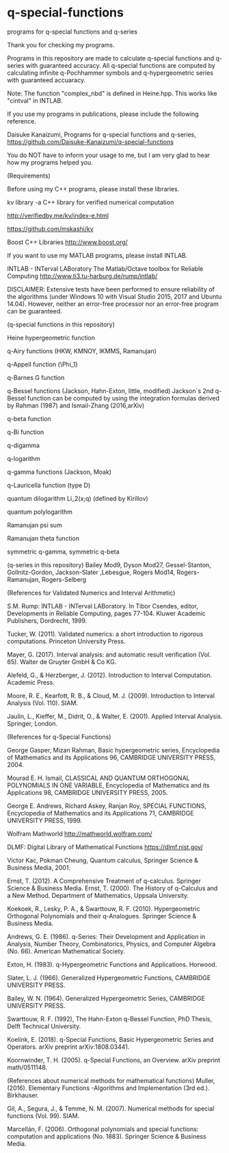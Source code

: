 # q-special-functions

programs for q-special functions and q-series

Thank you for checking my programs.

Programs in this repository are made to calculate q-special functions and q-series with guaranteed accuracy. All q-special functions are computed by calculating infinite q-Pochhammer symbols and q-hypergeometric series with guaranteed accuaracy. 

Note: The function "complex_nbd" is defined in Heine.hpp. This works like "cintval" in INTLAB.

If you use my programs in publications, please include the following reference.

Daisuke Kanaizumi, Programs for q-special functions and q-series,
https://github.com/Daisuke-Kanaizumi/q-special-functions

You do NOT have to inform your usage to me, but I am very glad to hear how my programs helped you.

(Requirements)

Before using my C++ programs, please install these libraries.

kv library -a C++ library for verified numerical computation 

http://verifiedby.me/kv/index-e.html

https://github.com/mskashi/kv

Boost C++ Libraries http://www.boost.org/

If you want to use my MATLAB programs, please install INTLAB.

INTLAB - INTerval LABoratory
The Matlab/Octave toolbox for Reliable Computing
http://www.ti3.tu-harburg.de/rump/intlab/

DISCLAIMER: Extensive tests have been performed to ensure reliability of the algorithms (under Windows 10 with Visual Studio 2015, 2017 and Ubuntu 14.04). However, neither an error-free processor nor an error-free program can be guaranteed.

(q-special functions in this repository)

Heine hypergeometric function

q-Airy functions (HKW, KMNOY, IKMMS, Ramanujan)

q-Appell function (\Phi_1)

q-Barnes G function

q-Bessel functions (Jackson, Hahn-Exton, little, modified)
Jackson`s 2nd q-Bessel function can be computed by using the integration formulas derived by Rahman (1987) and Ismail-Zhang (2016,arXiv)

q-beta function

q-Bi function 

q-digamma

q-logarithm

q-gamma functions (Jackson, Moak)

q-Lauricella function (type D)

quantum dilogarithm Li_2(x;q) (defined by Kirillov)

quantum polylogarithm

Ramanujan psi sum

Ramanujan theta function

symmetric q-gamma, symmetric q-beta

(q-series in this repository)
Bailey Mod9, Dyson Mod27, Gessel-Stanton, Gollnitz-Gordon, Jackson-Slater ,Lebesgue, Rogers Mod14, Rogers-Ramanujan, Rogers-Selberg

(References for Validated Numerics and Interval Arithmetic)

S.M. Rump: INTLAB - INTerval LABoratory. 
In Tibor Csendes, editor, Developments in Reliable Computing, pages 77-104. 
Kluwer Academic Publishers, Dordrecht, 1999.

Tucker, W. (2011). Validated numerics: a short introduction to rigorous
computations. Princeton University Press.

Mayer, G. (2017). Interval analysis: and automatic result verification (Vol. 65).
Walter de Gruyter GmbH & Co KG.

Alefeld, G., & Herzberger, J. (2012). Introduction to Interval Computation.
Academic Press.

Moore, R. E., Kearfott, R. B., & Cloud, M. J. (2009). Introduction to Interval
Analysis (Vol. 110). SIAM.

Jaulin, L., Kieffer, M., Didrit, O., & Walter, E. (2001). Applied Interval Analysis. Springer, London.

(References for q-Special Functions)

George Gasper, Mizan Rahman,
Basic hypergeometric series,
Encyclopedia of Mathematics and its Applications 96,
CAMBRIDGE UNIVERSITY PRESS, 2004.

Mourad E. H. Ismail,
CLASSICAL AND QUANTUM ORTHOGONAL POLYNOMIALS IN ONE VARIABLE,
Encyclopedia of Mathematics and its Applications 98,
CAMBRIDGE UNIVERSITY PRESS, 2005.

George E. Andrews, Richard Askey, Ranjan Roy,
SPECIAL FUNCTIONS,
Encyclopedia of Mathematics and its Applications 71,
CAMBRIDGE UNIVERSITY PRESS, 1999.

Wolfram Mathworld http://mathworld.wolfram.com/

DLMF: Digital Library of Mathematical Functions https://dlmf.nist.gov/

Victor Kac, Pokman Cheung,
Quantum calculus,
Springer Science & Business Media, 2001.

Ernst, T. (2012). A Comprehensive Treatment of q-calculus. Springer
Science & Business Media.
Ernst, T. (2000). The History of q-Calculus and a New Method. Department
of Mathematics, Uppsala University.

Koekoek, R., Lesky, P. A., & Swarttouw, R. F. (2010). Hypergeometric
Orthogonal Polynomials and their q-Analogues. Springer Science & Business
Media.

Andrews, G. E. (1986). q-Series: Their Development and Application in
Analysis, Number Theory, Combinatorics, Physics, and Computer Algebra
(No. 66). American Mathematical Society.

Exton, H. (1983). q-Hypergeometric Functions and Applications. Horwood.

Slater, L. J. (1966). Generalized Hypergeometric Functions, CAMBRIDGE UNIVERSITY PRESS.

Bailey, W. N. (1964). Generalized Hypergeometric Series, CAMBRIDGE UNIVERSITY PRESS.

Swarttouw, R. F. (1992), The Hahn-Exton q-Bessel Function, PhD Thesis,
Delft Technical University.

Koelink, E. (2018). q-Special Functions, Basic Hypergeometric Series and
Operators. arXiv preprint arXiv:1808.03441.

Koornwinder, T. H. (2005). q-Special Functions, an Overview. arXiv preprint
math/0511148.

(References about numerical methods for mathematical functions)
Muller, (2016). Elementary Functions -Algorithms and Implementation (3rd ed.). Birkhauser.

Gil, A., Segura, J., & Temme, N. M. (2007). Numerical methods for special functions (Vol. 99). SIAM.

Marcellán, F. (2006). Orthogonal polynomials and special functions: computation and applications (No. 1883). Springer Science & Business Media.
